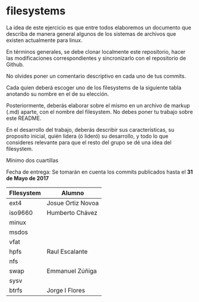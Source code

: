 # filesystems


La idea de este ejercicio es que entre todos elaboremos un documento que describa de manera general algunos de los sistemas de archivos que existen actualmente para linux.

En términos generales, se debe clonar localmente este repositorio, hacer las modificaciones correspondientes y sincronizarlo con el repositorio de Github.

No olvides poner un comentario descriptivo en cada uno de tus commits.

Cada quien deberá escoger uno de los filesystems de la siguiente tabla anotando su nombre en el de su elección.

Posteriormente, deberás elaborar sobre el mismo en un archivo de markup (.md) aparte, con el nombre del filesystem. No debes poner tu trabajo sobre este README.


En el desarrollo del trabajo, deberás describir sus características, su proposito inicial, quién lidera (ó lideró) su desarrollo, y todo lo que consideres relevante para que el resto del grupo se dé una idea del filesystem.

Mínimo dos cuartillas

Fecha de entrega: Se tomarán en cuenta los commits publicados hasta el **31 de Mayo de 2017**


FIlesystem  |  Alumno  
--|--
ext4  |  Josue Ortiz Novoa
iso9660  |  Humberto Chávez
minux  |  
msdos  |  
vfat  |  
hpfs  |  Raul Escalante
nfs  |  
swap  |  Emmanuel Zúñiga
sysv  |  
btrfs  |  Jorge I Flores
